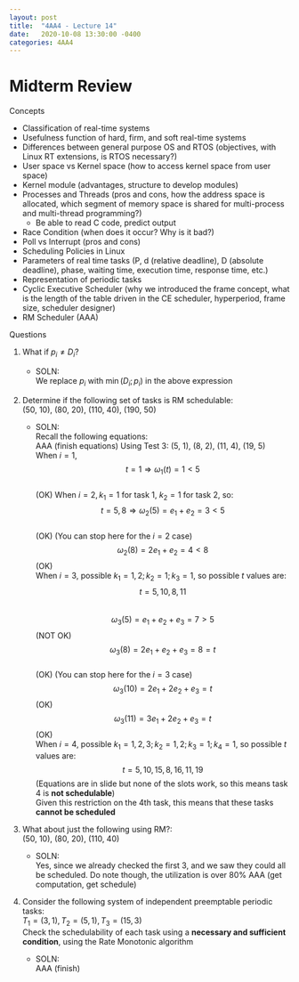 ```yaml
---
layout: post
title:  "4AA4 - Lecture 14"
date:   2020-10-08 13:30:00 -0400
categories: 4AA4
---
```


Midterm Review
===

Concepts
- Classification of real-time systems
- Usefulness function of hard, firm, and soft real-time systems
- Differences between general purpose OS and RTOS (objectives, with Linux RT extensions, is RTOS necessary?)
- User space vs Kernel space (how to access kernel space from user space)
- Kernel module (advantages, structure to develop modules)
- Processes and Threads (pros and cons, how the address space is allocated, which segment of memory space is shared for multi-process and multi-thread programming?)
    - Be able to read C code, predict output
- Race Condition (when does it occur? Why is it bad?)
- Poll vs Interrupt (pros and cons)
- Scheduling Policies in Linux
- Parameters of real time tasks (P, d (relative deadline), D (absolute deadline), phase, waiting time, execution time, response time, etc.)
- Representation of periodic tasks
- Cyclic Executive Scheduler (why we introduced the frame concept, what is the length of the table driven in the CE scheduler, hyperperiod, frame size, scheduler designer)
- RM Scheduler (AAA)

Questions
1. What if $p_i \ne D_i$?
    - SOLN:  
    We replace $p_i$ with $\min(D_i; p_i)$ in the above expression
2. Determine if the following set of tasks is RM schedulable:  
(50, 10), (80, 20), (110, 40), (190, 50)
    - SOLN:  
    Recall the following equations:  
    AAA (finish equations)
    Using Test 3: (5, 1), (8, 2), (11, 4), (19, 5)  
    When $i=1$,  
    $$t=1 \Rightarrow \omega_1(t) = 1 \lt 5$$  
    (OK)
    When $i=2, k_1=1$ for task 1, $k_2=1$ for task 2, so:  
    $$t=5, 8 \Rightarrow \omega_2(5) = e_1 + e_2 = 3 \lt 5$$  
    (OK) (You can stop here for the $i=2$ case)
    $$\omega_2(8)=2e_1 + e_2 = 4 \lt 8$$ (OK)  
    When $i=3$, possible $k_1 = 1, 2; k_2 = 1; k_3 = 1$, so possible *t* values are:  
    $$t=5, 10, 8, 11$$  
    $$\omega_3(5) = e_1 + e_2 + e_3 = 7 \gt 5$$  (NOT OK)
    $$\omega_3(8) = 2e_1 + e_2 + e_3 = 8 = t$$  
    (OK) (You can stop here for the $i=3$ case)  
    $$\omega_3(10) = 2e_1 + 2e_2 + e_3 = t$$ (OK)  
    $$\omega_3(11) = 3e_1 + 2e_2 + e_3 = t$$ (OK)  
    When $i=4$, possible $k_1=1,2,3; k_2=1,2; k_3=1; k_4 = 1$, so possible *t* values are:  
    $$t = 5, 10, 15, 8, 16, 11, 19$$
    (Equations are in slide but none of the slots work, so this means task 4 is **not schedulable**)  
    Given this restriction on the 4th task, this means that these tasks **cannot be scheduled**

3. What about just the following using RM?:  
(50, 10), (80, 20), (110, 40)
    - SOLN:  
    Yes, since we already checked the first 3, and we saw they could all be scheduled. Do note though, the utilization is over 80% AAA (get computation, get schedule)

4. Consider the following system of independent preemptable periodic tasks:  
$T_1 = (3,1), T_2 = (5, 1), T_3 = (15, 3)$  
Check the schedulability of each task using a **necessary and sufficient condition**, using the Rate Monotonic algorithm
    - SOLN:  
    AAA (finish)